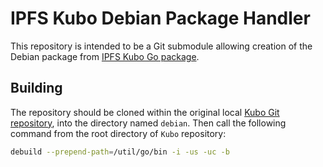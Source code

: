 # IPFS Kubo Debian Package Handler

This repository is intended to be a Git submodule allowing creation of the Debian package from [IPFS Kubo Go package](https://github.com/ipfs/kubo/).

## Building
The repository should be cloned within the original local [Kubo Git repository](https://github.com/ipfs/kubo/), into the directory named `debian`. Then call the following command from the root directory of `Kubo` repository:

```sh
debuild --prepend-path=/util/go/bin -i -us -uc -b
```

